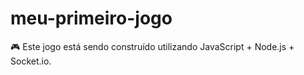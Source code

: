# meu-primeiro-jogo

🎮 Este jogo está sendo construído utilizando JavaScript + Node.js + Socket.io.
